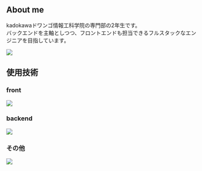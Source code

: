 ## About me
kadokawaドワンゴ情報工科学院の専門部の2年生です。<br>
バックエンドを主軸としつつ、フロントエンドも担当できるフルスタックなエンジニアを目指しています。

![](https://github-readme-stats.vercel.app/api/top-langs?username=Takuya0202)

## 使用技術
### front
![](https://skillicons.dev/icons?i=html,css,js,tailwindcss)
### backend
![](https://skillicons.dev/icons?i=python,php,django,fastapi,laravel)
### その他
![](https://skillicons.dev/icons?i=docker,mysql)

